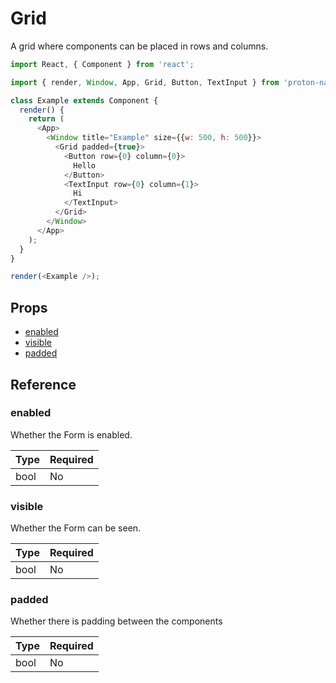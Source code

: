 # Grid

A grid where components can be placed in rows and columns. 

```javascript
import React, { Component } from 'react';

import { render, Window, App, Grid, Button, TextInput } from 'proton-native';

class Example extends Component {
  render() {
    return (
      <App>
        <Window title="Example" size={{w: 500, h: 500}}>
          <Grid padded={true}>
            <Button row={0} column={0}>
              Hello
            </Button>
            <TextInput row={0} column={1}>
              Hi
            </TextInput>
          </Grid>
        </Window>
      </App>
    );
  }
}

render(<Example />);
```

## Props

- [enabled](#enabled)
- [visible](#visible)
- [padded](#padded)

## Reference

### enabled

Whether the Form is enabled.

| **Type** | **Required** |
| --- | --- |
| bool | No |

### visible

Whether the Form can be seen.

| **Type** | **Required** |
| --- | --- |
| bool | No |

### padded

Whether there is padding between the components

| **Type** | **Required** |
| --- | --- |
| bool | No |